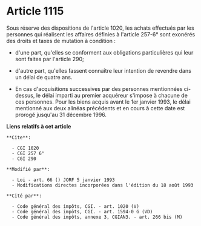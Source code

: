 # Article 1115

Sous réserve des dispositions de l'article 1020, les achats effectués par les personnes qui réalisent les affaires définies à
l'article 257-6° sont exonérés des droits et taxes de mutation à condition :

- d'une part, qu'elles se conforment aux obligations particulières qui leur sont faites par l'article 290;

- d'autre part, qu'elles fassent connaître leur intention de revendre dans un délai de quatre ans.

- En cas d'acquisitions successives par des personnes mentionnées ci-dessus, le délai imparti au premier acquéreur s'impose à
chacune de ces personnes.    Pour les biens acquis avant le 1er janvier 1993, le délai mentionné aux deux alinéas précédents
et en cours à cette date est prorogé jusqu'au 31 décembre 1996.

**Liens relatifs à cet article**

	**Cite**:

	  - CGI 1020
	  - CGI 257 6°
	  - CGI 290

	**Modifié par**:

	  - Loi - art. 66 () JORF 5 janvier 1993
	  - Modifications directes incorporées dans l'édition du 18 août 1993

	**Cité par**:

	  - Code général des impôts, CGI. - art. 1020 (V)
	  - Code général des impôts, CGI. - art. 1594-0 G (VD)
	  - Code général des impôts, annexe 3, CGIAN3. - art. 266 bis (M)
